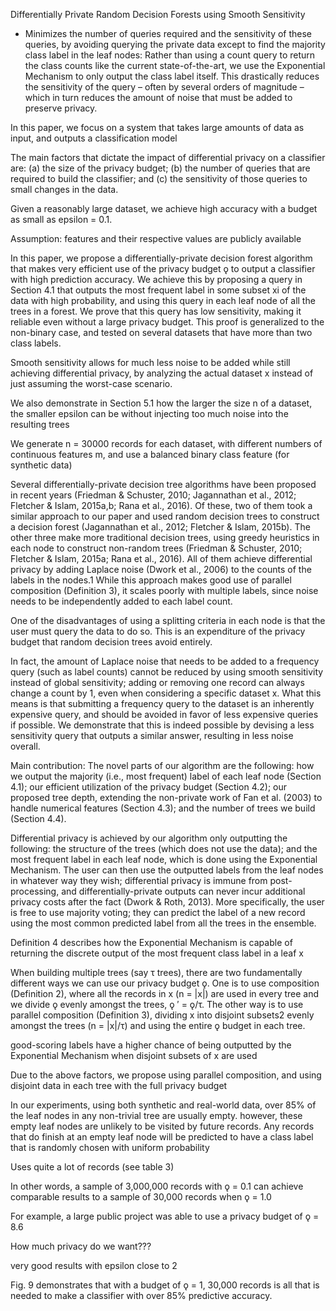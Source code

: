 Differentially Private Random Decision Forests using Smooth Sensitivity

- Minimizes the number of queries required and the sensitivity of these queries, by avoiding querying the private data except to find the majority class label in the leaf nodes: Rather than using a count query to return the class counts like the current state-of-the-art, we use the Exponential Mechanism to only output the class label itself. This drastically reduces the sensitivity of the query – often by several orders of magnitude – which in turn reduces the amount of noise that must be added to preserve privacy. 

In this paper, we focus on a system that takes large amounts of data as input, and outputs a classification model

The main factors that dictate the impact of differential privacy on a classifier are: (a) the size of the privacy budget; (b) the number of queries that are required to build the classifier; and (c) the sensitivity of those queries to small changes in the data.

Given a reasonably large dataset, we achieve high accuracy with a budget as small as epsilon = 0.1.

Assumption: features and their respective values are publicly available

In this paper, we propose a differentially-private decision forest algorithm that makes very efficient use of the privacy budget ǫ to output a classifier with high prediction accuracy. We achieve this by proposing a query in Section 4.1 that outputs the most frequent label in some subset xi of the data with high probability, and using this query in each leaf node of all the trees in a forest. We prove that this query has low sensitivity, making it reliable even without a large privacy budget. This proof is generalized to the non-binary case, and tested on several datasets that have more than two class labels. 

Smooth sensitivity allows for much less noise to be added while still achieving differential privacy, by analyzing the actual dataset x instead of just assuming the worst-case scenario.

We also demonstrate in Section 5.1 how the larger the size n of a dataset, the smaller epsilon can be without injecting too much noise into the resulting trees

We generate n = 30000 records for each dataset, with different numbers of continuous features m, and use a balanced binary class feature (for synthetic data)

Several differentially-private decision tree algorithms have been proposed in recent years (Friedman & Schuster, 2010; Jagannathan et al., 2012; Fletcher & Islam, 2015a,b; Rana et al., 2016). Of these, two of them took a similar approach to our paper and used random decision trees to construct a decision forest (Jagannathan et al., 2012; Fletcher & Islam, 2015b). The other three make more traditional decision trees, using greedy heuristics in each node to construct non-random trees (Friedman & Schuster, 2010; Fletcher & Islam, 2015a; Rana et al., 2016). All of them achieve differential privacy by adding Laplace noise (Dwork et al., 2006) to the counts of the labels in the nodes.1 While this approach makes good use of parallel composition (Definition 3), it scales poorly with multiple labels, since noise needs to be independently added to each label count. 

One of the disadvantages of using a splitting criteria in each node is that the user must query the data to do so. This is an expenditure of the privacy budget that random decision trees avoid entirely.

In fact, the amount of Laplace noise that needs to be added to a frequency query (such as label counts) cannot be reduced by using smooth sensitivity instead of global sensitivity; adding or removing one record can always change a count by 1, even when considering a specific dataset x. What this means is that submitting a frequency query to the dataset is an inherently expensive query, and should be avoided in favor of less expensive queries if possible. We demonstrate that this is indeed possible by devising a less sensitivity query that outputs a similar answer, resulting in less noise overall.

Main contribution: The novel parts of our algorithm are the following: how we output the majority (i.e., most frequent) label of each leaf node (Section 4.1); our efficient utilization of the privacy budget (Section 4.2); our proposed tree depth, extending the non-private work of Fan et al. (2003) to handle numerical features (Section 4.3); and the number of trees we build (Section 4.4).

Differential privacy is achieved by our algorithm only outputting the following: the structure of the trees (which does not use the data); and the most frequent label in each leaf node, which is done using the Exponential Mechanism. The user can then use the outputted labels from the leaf nodes in whatever way they wish; differential privacy is immune from post-processing, and differentially-private outputs can never incur additional privacy costs after the fact (Dwork & Roth, 2013). More specifically, the user is free to use majority voting; they can predict the label of a new record using the most common predicted label from all the trees in the ensemble.

Definition 4 describes how the Exponential Mechanism is capable of returning the discrete output of the most frequent class label in a leaf x

When building multiple trees (say τ trees), there are two fundamentally different ways we can use our privacy budget ǫ. One is to use composition (Definition 2), where all the records in x (n = |x|) are used in every tree and we divide ǫ evenly amongst the trees, ǫ ′ = ǫ/τ. The other way is to use parallel composition (Definition 3), dividing x into disjoint subsets2 evenly amongst the trees (n = |x|/τ) and using the entire ǫ budget in each tree.

good-scoring labels have a higher chance of being outputted by the Exponential Mechanism when disjoint subsets of x are used

Due to the above factors, we propose using parallel composition, and using disjoint data in each tree with the full privacy budget

In our experiments, using both synthetic and real-world data, over 85% of the leaf nodes in any non-trivial tree are usually empty. however, these empty leaf nodes are unlikely to be visited by future records. Any records that do finish at an empty leaf node will be predicted to have a class label that is randomly chosen with uniform probability

Uses quite a lot of records (see table 3)

In other words, a sample of 3,000,000 records with ǫ = 0.1 can achieve comparable results to a sample of 30,000 records when ǫ = 1.0

For example, a large public project was able to use a privacy budget of ǫ = 8.6

How much privacy do we want???

very good results with epsilon close to 2

Fig. 9 demonstrates that with a budget of ǫ = 1, 30,000 records is all that is needed to make a classifier with over 85% predictive accuracy.